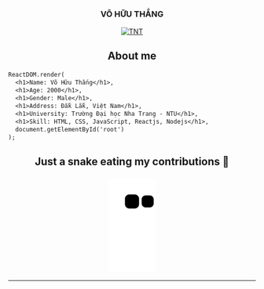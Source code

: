 # <h3 align="center">VÕ HỮU THẮNG</h3>

<p align="center">
	<a href="https://github.com/huuthang28cb">
	<img src="https://images.pexels.com/photos/1714208/pexels-photo-1714208.jpeg?auto=compress&cs=tinysrgb&dpr=2&h=650&w=940" width = "1000" alt="TNT">
	</a>
</p>

<h2 align="center">About me</h2>

```React
ReactDOM.render(
  <h1>Name: Võ Hữu Thắng</h1>,
  <h1>Age: 2000</h1>,
  <h1>Gender: Male</h1>,
  <h1>Address: Đắk Lắk, Việt Nam</h1>,
  <h1>University: Trường Đại học Nha Trang - NTU</h1>,
  <h1>Skill: HTML, CSS, JavaScript, Reactjs, Nodejs</h1>,
  document.getElementById('root')
);
```
## <p align="center">Just a snake eating my contributions 🐍</p>
<p align='center'>
<img src="https://github.com/ngoctienTNT/ngoctienTNT/blob/output/github-contribution-grid-snake.svg">
</p>

<hr>
<br>
